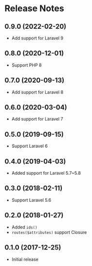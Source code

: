 # Release Notes

## 0.9.0 (2022-02-20)

- Add support for Laravel 9

## 0.8.0 (2020-12-01)

- Support PHP 8

## 0.7.0 (2020-09-13)

- Add support for Laravel 8

## 0.6.0 (2020-03-04)

- Add support for Laravel 7

## 0.5.0 (2019-09-15)

- Support Laravel 6

## 0.4.0 (2019-04-03)

- Added support for Laravel 5.7~5.8

## 0.3.0 (2018-02-11)

- Support Laravel 5.6

## 0.2.0 (2018-01-27)

- Added `ids()`
- `routes($attributes)` support Closure

## 0.1.0 (2017-12-25)

- Initial release

